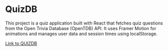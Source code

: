 # QuizDB

This project is a quiz application built with React that fetches quiz questions from the Open Trivia Database (OpenTDB) API. It uses Framer Motion for animations and manages user data and session times using localStorage.

[Link to QUIZDB](https://dev-140.github.io/quizdb/)

